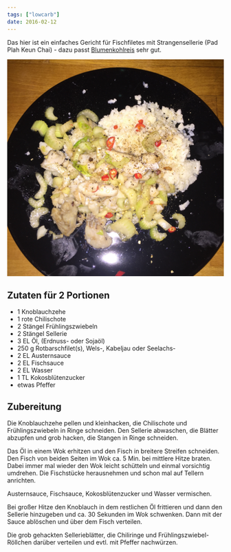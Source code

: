 ```yaml
---
tags: ["lowcarb"]
date: 2016-02-12
---
```


Das hier ist ein einfaches Gericht für Fischfiletes mit Strangensellerie (Pad Plah Keun Chai) - dazu passt [Blumenkohlreis](../beilagen/Blumenkohlreis.html) sehr gut.

![](../uploads/gebratenes-fischfilet-mit-stangensellerie.jpg)

## Zutaten für 2 Portionen
- 1 		Knoblauchzehe
- 1 		rote Chilischote
- 2   		Stängel Frühlingszwiebeln
- 2 		Stängel Sellerie
- 3 EL 		Öl, (Erdnuss- oder Sojaöl)
- 250 g 	Rotbarschfilet(s), Wels-, Kabeljau oder Seelachs-
- 2 EL 		Austernsauce
- 2 EL 		Fischsauce
- 2 EL 		Wasser
- 1 TL 		Kokosblütenzucker
-  etwas Pfeffer

## Zubereitung

Die Knoblauchzehe pellen und kleinhacken, die Chilischote und Frühlingszwiebeln in Ringe schneiden. Den Sellerie abwaschen, die Blätter abzupfen und grob hacken, die Stangen in Ringe schneiden.

Das Öl in einem Wok erhitzen und den Fisch in breitere Streifen schneiden. Den Fisch von beiden Seiten im Wok ca. 5 Min. bei mittlere Hitze braten. Dabei immer mal wieder den Wok leicht schütteln und einmal vorsichtig umdrehen. Die Fischstücke herausnehmen und schon mal auf Tellern anrichten.

Austernsauce, Fischsauce, Kokosblütenzucker und Wasser vermischen.

Bei großer Hitze den Knoblauch in dem restlichen Öl frittieren und dann den Sellerie hinzugeben und ca. 30 Sekunden im Wok schwenken. Dann mit der Sauce ablöschen und über dem Fisch verteilen.

Die grob gehackten Sellerieblätter, die Chiliringe und Frühlingszwiebel-Röllchen darüber verteilen und evtl. mit Pfeffer nachwürzen.
